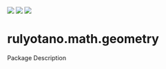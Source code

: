 <a href="https://www.npmjs.com/package/rulyotano.math.geometry"><img src="https://img.shields.io/npm/v/rulyotano.math.geometry?logo=npm"/></a>
<a href="https://github.com/rulyotano/rulyotano.crosscutting.js/tree/main/src/rulyotano.math.geometry"><img src="https://img.shields.io/badge/github-2088FF?logo=github"/></a>
<a href="https://github.com/rulyotano/rulyotano.crosscutting.js/actions/workflows/rulyotano.math.geometry-npm-publish.yml"><img src="https://img.shields.io/github/actions/workflow/status/rulyotano/rulyotano.crosscutting.js/rulyotano.math.geometry-npm-publish.yml?logo=githubactions"/></a>

# rulyotano.math.geometry

Package Description
